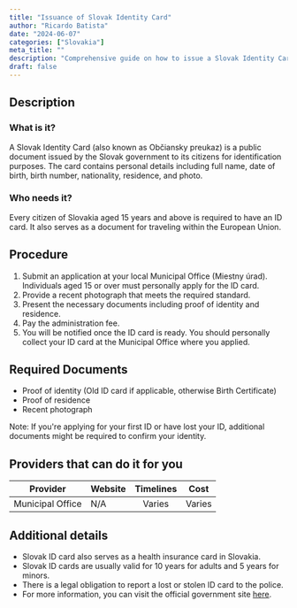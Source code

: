 ```yaml
---
title: "Issuance of Slovak Identity Card"
author: "Ricardo Batista"
date: "2024-06-07"
categories: ["Slovakia"]
meta_title: ""
description: "Comprehensive guide on how to issue a Slovak Identity Card"
draft: false
---
```


## Description
### What is it?
A Slovak Identity Card (also known as Občiansky preukaz) is a public document issued by the Slovak government to its citizens for identification purposes. The card contains personal details including full name, date of birth, birth number, nationality, residence, and photo.

### Who needs it?
Every citizen of Slovakia aged 15 years and above is required to have an ID card. It also serves as a document for traveling within the European Union.

## Procedure
1. Submit an application at your local Municipal Office (Miestny úrad). Individuals aged 15 or over must personally apply for the ID card.
2. Provide a recent photograph that meets the required standard.
3. Present the necessary documents including proof of identity and residence.
4. Pay the administration fee.
5. You will be notified once the ID card is ready. You should personally collect your ID card at the Municipal Office where you applied.

## Required Documents
- Proof of identity (Old ID card if applicable, otherwise Birth Certificate)
- Proof of residence 
- Recent photograph

Note: If you're applying for your first ID or have lost your ID, additional documents might be required to confirm your identity.

## Providers that can do it for you

| Provider        |     Website     |     Timelines    |       Cost      |
| --------------- | --------------- |  :-------------: | :-------------: |
| Municipal Office| N/A             |      Varies      |  Varies         |

## Additional details
- Slovak ID card also serves as a health insurance card in Slovakia.
- Slovak ID cards are usually valid for 10 years for adults and 5 years for minors.
- There is a legal obligation to report a lost or stolen ID card to the police.
- For more information, you can visit the official government site [here](https://www.minv.sk/).